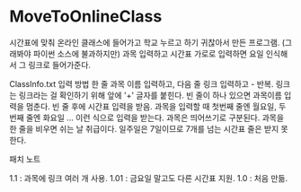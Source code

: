# MoveToOnlineClass
시간표에 맞춰 온라인 클래스에 들어가고 학교 누르고 하기 귀찮아서 만든 프로그램.
(그래봐야 파이썬 소스에 불과하지만)
과목 입력하고 시간표 가로로 입력하면 요일 인식해서 그 링크로 들어가준다.

ClassInfo.txt 입력 방법
한 줄 과목 이름 입력하고, 다음 줄 링크 입력하고 - 반복.
링크는 링크라는 걸 확인하기 위해 앞에 '+' 글자를 붙힌다.
빈 줄이 하나 있으면 과목이름 입력을 멈춘다.
빈 줄 후에 시간표 입력을 받음.
과목을 입력할 때 첫번째 줄엔 월요일, 두번째 줄엔 화요일 ... 이런 식으로 입력을 받는다.
과목은 띄어쓰기로 구분된다.
과목을 한 줄을 비우면 쉬는 날 취급이다.
일주일은 7일이므로 7개를 넘는 시간표 줄은 받지 못한다.

패치 노트

1.1 : 과목에 링크 여러 개 사용.
1.01 : 금요일 말고도 다른 시간표 지원.
1.0 : 처음 만듦.
